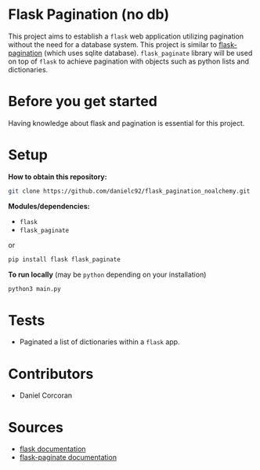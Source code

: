 # Flask Pagination (no db)
This project aims to establish a `flask` web application utilizing pagination without the need for a database system. This project is similar to [flask-pagination](https://github.com/danielc92/flask_pagination) (which uses sqlite database). `flask_paginate` library will be used on top of `flask` to achieve pagination with objects such as python lists and dictionaries.

# Before you get started
Having knowledge about flask and pagination is essential for this project.

# Setup
**How to obtain this repository:**
```sh
git clone https://github.com/danielc92/flask_pagination_noalchemy.git
```
**Modules/dependencies:**
- `flask`
- `flask_paginate`

or

```sh
pip install flask flask_paginate
```

**To run locally**
(may be `python` depending on your installation)
```sh
python3 main.py
```

# Tests
- Paginated a list of dictionaries within a `flask` app.

# Contributors
- Daniel Corcoran

# Sources
- [flask documentation](http://flask.pocoo.org/)
- [flask-paginate documentation](https://pythonhosted.org/Flask-paginate/)